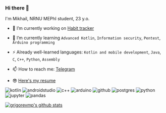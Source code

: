 ### Hi there 👋

I'm Mikhail, NRNU MEPhI student, 23 y.o.

- 🔭 I’m currently working on
[Habit tracker](https://github.com/grigorevmp/Simple-Habit-Tracker)


- 🌱 I’m currently learning  `Advanced Kotlin`,  `Information security`, `Pentest`, `Arduino programming`
- ⚡ Already well-learned languages: `Kotlin and mobile development`, `Java`, `C`, `C++`, `Python`, `Assembly`
- 📫 How to reach me: [Telegram](https://t.me/grigorevmp)
- 😎 [Here's my resume](https://docs.google.com/document/d/1mv_vGcYl5osJJkbbgTagEG_kvja1SqY32KoV8397wqg/edit?usp=sharing)

![kotlin](https://img.shields.io/badge/kotlin%20-%23E6522C.svg?&style=for-the-badge&logo=kotlin&logoColor=white)
![androidstudio](https://img.shields.io/badge/Android%20studio%20-%2342B029.svg?&style=for-the-badge&logo=androidstudio&logoColor=white)
![c++](https://img.shields.io/badge/c++%20-%2314354C.svg?&style=for-the-badge&logo=cplusplus&logoColor=white)
![arduino](https://img.shields.io/badge/Arduino%20-%237EBC6F.svg?&style=for-the-badge&logo=arduino&logoColor=white)
![github](https://img.shields.io/badge/github%20actions%20-%232671E5.svg?&style=for-the-badge&logo=github%20actions&logoColor=white) 
![postgres](https://img.shields.io/badge/postgres-%23316192.svg?&style=for-the-badge&logo=postgresql&logoColor=white)
![python](https://img.shields.io/badge/python%20-%2314354C.svg?&style=for-the-badge&logo=python&logoColor=white)
![jupyter](https://img.shields.io/badge/Jupyter%20-%23F37626.svg?&style=for-the-badge&logo=Jupyter&logoColor=white) 
![pandas](https://img.shields.io/badge/pandas%20-%23150458.svg?&style=for-the-badge&logo=pandas&logoColor=white)

<a href="https://github.com/grigorevmp">
 <img align="center" src="https://github-readme-stats.vercel.app/api?username=grigorevmp&show_icons=true&theme=dark&line_height=27" alt="grigorevmp's github stats"/>
</a>
